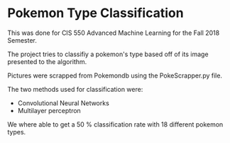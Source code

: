 # Pokemon Type Classification

This was done for CIS 550 Advanced Machine Learning for the Fall 2018 Semester.

The project tries to classifiy a pokemon's type based off of its image presented to the algorithm.

Pictures were scrapped from Pokemondb using the PokeScrapper.py file.

The two methods used for classification were:
* Convolutional Neural Networks
* Multilayer perceptron

We where able to get a 50 % classification rate with 18 different pokemon types.


